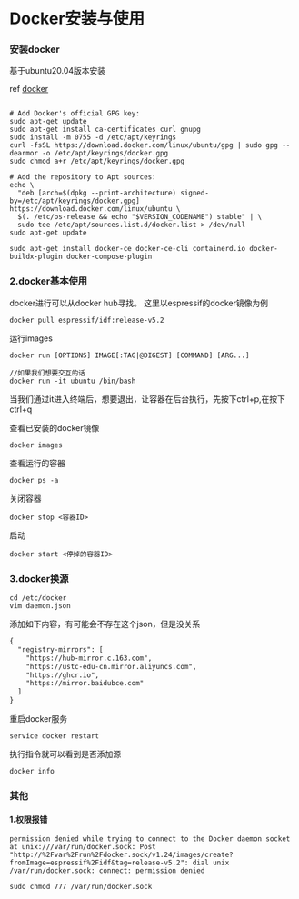 # Docker安装与使用


### 安装docker
基于ubuntu20.04版本安装

ref [docker](https://docs.docker.com/engine/install/ubuntu/)

```shell

# Add Docker's official GPG key:
sudo apt-get update
sudo apt-get install ca-certificates curl gnupg
sudo install -m 0755 -d /etc/apt/keyrings
curl -fsSL https://download.docker.com/linux/ubuntu/gpg | sudo gpg --dearmor -o /etc/apt/keyrings/docker.gpg
sudo chmod a+r /etc/apt/keyrings/docker.gpg

# Add the repository to Apt sources:
echo \
  "deb [arch=$(dpkg --print-architecture) signed-by=/etc/apt/keyrings/docker.gpg] https://download.docker.com/linux/ubuntu \
  $(. /etc/os-release && echo "$VERSION_CODENAME") stable" | \
  sudo tee /etc/apt/sources.list.d/docker.list > /dev/null
sudo apt-get update

sudo apt-get install docker-ce docker-ce-cli containerd.io docker-buildx-plugin docker-compose-plugin

```

### 2.docker基本使用
docker进行可以从docker hub寻找。
这里以espressif的docker镜像为例
```
docker pull espressif/idf:release-v5.2
```

运行images
```shell
docker run [OPTIONS] IMAGE[:TAG|@DIGEST] [COMMAND] [ARG...]

//如果我们想要交互的话
docker run -it ubuntu /bin/bash
```

当我们通过it进入终端后，想要退出，让容器在后台执行，先按下ctrl+p,在按下ctrl+q

查看已安装的docker镜像
```shell
docker images
```

查看运行的容器
```shell
docker ps -a
```

关闭容器
```shell
docker stop <容器ID>
```

启动
```shell
docker start <停掉的容器ID>
```

### 3.docker换源
```shell
cd /etc/docker
vim daemon.json
```
添加如下内容，有可能会不存在这个json，但是没关系
```txt
{
  "registry-mirrors": [
    "https://hub-mirror.c.163.com",
    "https://ustc-edu-cn.mirror.aliyuncs.com",
    "https://ghcr.io",
    "https://mirror.baidubce.com"
  ]
}
```
重启docker服务
```shell
service docker restart
```

执行指令就可以看到是否添加源
```shell
docker info
```


### 其他

#### 1.权限报错
```shell
permission denied while trying to connect to the Docker daemon socket at unix:///var/run/docker.sock: Post "http://%2Fvar%2Frun%2Fdocker.sock/v1.24/images/create?fromImage=espressif%2Fidf&tag=release-v5.2": dial unix /var/run/docker.sock: connect: permission denied
```

```shell
sudo chmod 777 /var/run/docker.sock
```